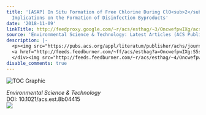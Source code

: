 ```yaml
---
title: '[ASAP] In Situ Formation of Free Chlorine During ClO<sub>2</sub> Treatment:
  Implications on the Formation of Disinfection Byproducts'
date: '2018-11-09'
linkTitle: http://feedproxy.google.com/~r/acs/esthag/~3/OncwefpwIXg/acs.est.8b04415
source: 'Environmental Science & Technology: Latest Articles (ACS Publications)'
description: |-
  <p><img src="https://pubs.acs.org/appl/literatum/publisher/achs/journals/content/esthag/0/esthag.ahead-of-print/acs.est.8b04415/20181109/images/medium/es-2018-04415f_0008.gif" alt="TOC Graphic"/></p><div><cite>Environmental Science & Technology</cite></div><div>DOI: 10.1021/acs.est.8b04415</div><div class="feedflare">
  <a href="http://feeds.feedburner.com/~ff/acs/esthag?a=OncwefpwIXg:S5sAZS3OaFw:yIl2AUoC8zA"><img src="http://feeds.feedburner.com/~ff/acs/esthag?d=yIl2AUoC8zA" border="0"></img></a>
  </div><img src="http://feeds.feedburner.com/~r/acs/esthag/~4/OncwefpwIXg" height="1" width="1" ...
disable_comments: true
---
```

<p><img src="https://pubs.acs.org/appl/literatum/publisher/achs/journals/content/esthag/0/esthag.ahead-of-print/acs.est.8b04415/20181109/images/medium/es-2018-04415f_0008.gif" alt="TOC Graphic"/></p><div><cite>Environmental Science & Technology</cite></div><div>DOI: 10.1021/acs.est.8b04415</div><div class="feedflare">
<a href="http://feeds.feedburner.com/~ff/acs/esthag?a=OncwefpwIXg:S5sAZS3OaFw:yIl2AUoC8zA"><img src="http://feeds.feedburner.com/~ff/acs/esthag?d=yIl2AUoC8zA" border="0"></img></a>
</div><img src="http://feeds.feedburner.com/~r/acs/esthag/~4/OncwefpwIXg" height="1" width="1" ...